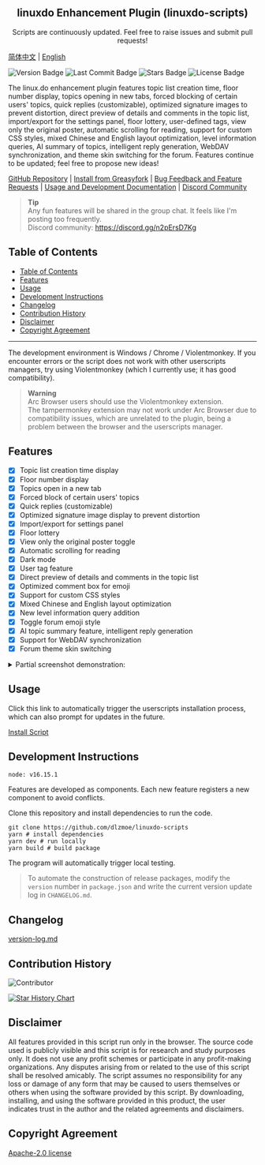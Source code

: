 <h2 align="center">linuxdo Enhancement Plugin (linuxdo-scripts)</h2>
<p align="center">Scripts are continuously updated. Feel free to raise issues and submit pull requests!</p>

[简体中文](https://github.com/dlzmoe/linuxdo-scripts/blob/main/README.md) | [English](https://github.com/dlzmoe/linuxdo-scripts/blob/main/README_EN.md)

![Version Badge](https://img.shields.io/github/v/release/dlzmoe/linuxdo-scripts?label=linuxdo%20%E5%A2%9E%E5%BC%BA%E6%8F%92%E4%BB%B6&labelColor=%235D5D5D&color=%23E97435) 
![Last Commit Badge](https://img.shields.io/github/last-commit/dlzmoe/linuxdo-scripts) 
![Stars Badge](https://img.shields.io/github/stars/dlzmoe%2Flinuxdo-scripts?style=flat) 
![License Badge](https://img.shields.io/github/license/dlzmoe/linuxdo-scripts) 

The linux.do enhancement plugin features topic list creation time, floor number display, topics opening in new tabs, forced blocking of certain users' topics, quick replies (customizable), optimized signature images to prevent distortion, direct preview of details and comments in the topic list, import/export for the settings panel, floor lottery, user-defined tags, view only the original poster, automatic scrolling for reading, support for custom CSS styles, mixed Chinese and English layout optimization, level information queries, AI summary of topics, intelligent reply generation, WebDAV synchronization, and theme skin switching for the forum. Features continue to be updated; feel free to propose new ideas!

[GitHub Repository](https://github.com/dlzmoe/linuxdo-scripts) | 
[Install from Greasyfork](https://greasyfork.org/scripts/501827) | 
[Bug Feedback and Feature Requests](https://github.com/dlzmoe/linuxdo-scripts/issues/new/choose) | 
[Usage and Development Documentation](https://linuxdo-scripts-docs.netlify.app/) | 
[Discord Community](https://discord.gg/n2pErsD7Kg) 

> **Tip**  
> Any fun features will be shared in the group chat. It feels like I'm posting too frequently.  
> Discord community: https://discord.gg/n2pErsD7Kg  

## Table of Contents
- [Table of Contents](#table-of-contents)
- [Features](#features)
- [Usage](#usage)
- [Development Instructions](#development-instructions)
- [Changelog](#changelog)
- [Contribution History](#contribution-history)
- [Disclaimer](#disclaimer)
- [Copyright Agreement](#copyright-agreement)

---

The development environment is Windows / Chrome / Violentmonkey. If you encounter errors or the script does not work with other userscripts managers, try using Violentmonkey (which I currently use; it has good compatibility).

> **Warning**  
> Arc Browser users should use the Violentmonkey extension.  
> The tampermonkey extension may not work under Arc Browser due to compatibility issues, which are unrelated to the plugin, being a problem between the browser and the userscripts manager.

## Features

- [x] Topic list creation time display
- [x] Floor number display
- [x] Topics open in a new tab
- [x] Forced block of certain users' topics
- [x] Quick replies (customizable)
- [x] Optimized signature image display to prevent distortion
- [x] Import/export for settings panel
- [x] Floor lottery
- [x] View only the original poster toggle
- [x] Automatic scrolling for reading
- [x] Dark mode
- [x] User tag feature
- [x] Direct preview of details and comments in the topic list
- [x] Optimized comment box for emoji
- [x] Support for custom CSS styles
- [x] Mixed Chinese and English layout optimization
- [x] New level information query addition
- [x] Toggle forum emoji style
- [x] AI topic summary feature, intelligent reply generation
- [x] Support for WebDAV synchronization
- [x] Forum theme skin switching

<details>
<summary>Partial screenshot demonstration:</summary>

| ![image](https://github.com/user-attachments/assets/c70edbe9-ead1-4a6b-b268-7fc956d3f72f) | ![image](https://github.com/user-attachments/assets/bde3b652-4948-4f00-a825-5f235ebf4d78) |
| ----------------------------------------------------------------------------------------- | ----------------------------------------------------------------------------------------- |
| ![image](https://github.com/user-attachments/assets/05b6510e-0e61-4977-a958-cd8459aaff84) | ![image](https://github.com/user-attachments/assets/4e22e692-85a1-424a-96cc-f39c24b94516) |
| ![image](https://github.com/user-attachments/assets/b9c8626d-03af-4a55-8a92-1f1ebd9a02bf) | ![image](https://github.com/user-attachments/assets/399c1645-36e1-4fe2-a671-ae40685e87ca) |

</details>

## Usage

Click this link to automatically trigger the userscripts installation process, which can also prompt for updates in the future.

[Install Script](https://greasyfork.org/scripts/501827)

## Development Instructions

```
node: v16.15.1
```

Features are developed as components. Each new feature registers a new component to avoid conflicts.

Clone this repository and install dependencies to run the code.

```shell
git clone https://github.com/dlzmoe/linuxdo-scripts
yarn # install dependencies
yarn dev # run locally
yarn build # build package
```

The program will automatically trigger local testing.

> To automate the construction of release packages, modify the `version` number in `package.json` and write the current version update log in `CHANGELOG.md`.

## Changelog

[version-log.md](https://github.com/dlzmoe/linuxdo-scripts/blob/main/version-log.md)

## Contribution History

![Contributor](https://contrib.rocks/image?repo=dlzmoe/linuxdo-scripts)

[![Star History Chart](https://api.star-history.com/svg?repos=dlzmoe/linuxdo-scripts&type=Date)](https://star-history.com/#dlzmoe/linuxdo-scripts&Date)

## Disclaimer

All features provided in this script run only in the browser. The source code used is publicly visible and this script is for research and study purposes only. It does not use any profit schemes or participate in any profit-making organizations. Any disputes arising from or related to the use of this script shall be resolved amicably. The script assumes no responsibility for any loss or damage of any form that may be caused to users themselves or others when using the software provided by this script. By downloading, installing, and using the software provided in this product, the user indicates trust in the author and the related agreements and disclaimers.

## Copyright Agreement

[Apache-2.0 license](https://github.com/dlzmoe/linuxdo-scripts/blob/main/LICENSE)